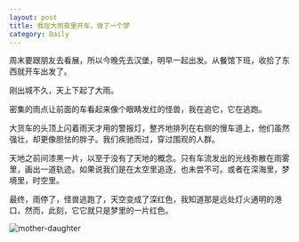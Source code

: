 ```yaml
---
layout: post
title: 我在大雨夜里开车，做了一个梦
category: Daily
---
```


周末要跟朋友去看展，所以今晚先去汉堡，明早一起出发。从餐馆下班，收拾了东西就开车出发了。  

刚出城不久，天上下起了大雨。  

密集的雨点让前面的车看起来像个眼睛发红的怪兽，我在追它，它在逃跑。  

大货车的头顶上闪着雨天才用的警报灯，整齐地排列在右侧的慢车道上，他们虽然强壮，却更像胆怯的胖子。我们疾驰而过，穿过围观的人群。  

天地之前间漆黑一片，以至于没有了天地的概念。只有车流发出的光线弥散在雨雾里，画出一道轨迹。如果说我们是在太空里追逐，也未尝不可。或者在深海里，梦境里，时空里。  

最终，雨停了，怪兽逃跑了，天空变成了深红色，我知道那是远处灯火通明的港口，然而，此刻，它它就只是梦里的一片红色。  

![mother-daughter]({{site.baseurl}}/images/20170906-dream.png)
